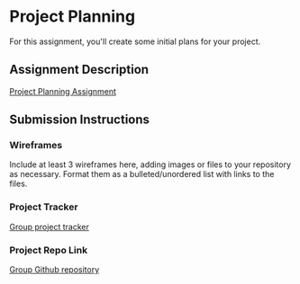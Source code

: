 # Project Planning
For this assignment, you'll create some initial plans for your project.

## Assignment Description
[Project Planning Assignment](https://education.launchcode.org/liftoff/modules/assignments/project-planning)

## Submission Instructions

### Wireframes

Include at least 3 wireframes here, adding images or files to your repository as necessary. Format them as a bulleted/unordered list with links to the files.

### Project Tracker

[Group project tracker](https://trello.com/b/zPGLhF0O/seltzer-notes-project-tracker)

### Project Repo Link

[Group Github repository](https://github.com/LaunchCodeLiftoffProjects/fizzybubbly)
